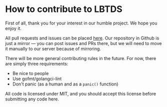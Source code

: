 # How to contribute to LBTDS

First of all, thank you for your interest in our humble project. We hope you enjoy it.

All pull requests and issues can be placed [here](https://source.hodakov.me/fat0troll/lbtds). Our repository in Github is just a mirror — you can post issues and PRs there, but we will need to move it manually to our server because of mirroring.

There will be more general contributing rules in the future. For now, there are simply three requirements:

* Be nice to people
* Use gofmt/golangci-lint
* Don't panic (as a human and as a ``panic()`` function)

All code is licensed under MIT, and you should accept this license before submitting any code here.